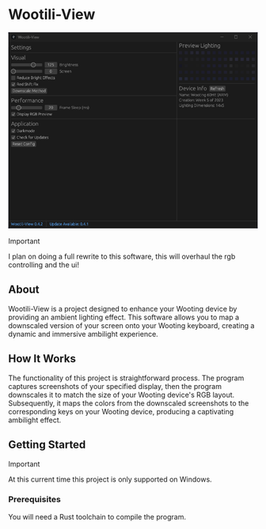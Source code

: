 # Wootili-View

![app_preview](https://github.com/MrEnder0/wootili-view/blob/master/.github/assets/app_preview.png?raw=true)

> [!IMPORTANT]
> I plan on doing a full rewrite to this software, this will overhaul the rgb controlling and the ui!

## About

Wootili-View is a project designed to enhance your Wooting device by providing an ambient lighting effect. This software allows you to map a downscaled version of your screen onto your Wooting keyboard, creating a dynamic and immersive ambilight experience.

## How It Works

The functionality of this project is straightforward process. The program captures screenshots of your specified display, then the program downscales it to match the size of your Wooting device's RGB layout. Subsequently, it maps the colors from the downscaled screenshots to the corresponding keys on your Wooting device, producing a captivating ambilight effect.

## Getting Started

> [!IMPORTANT]  
> At this current time this project is only supported on Windows.

### Prerequisites

You will need a Rust toolchain to compile the program.